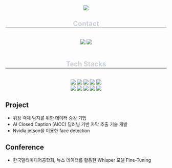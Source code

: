 <div align= "center">
    <img src="https://capsule-render.vercel.app/api?type=rect&color=000000&height=120&text=Welcome%20to%20Gilkyeong's%20github&animation=twinkling&fontColor=ffffff&fontSize=50" />
    </div>
        <div align= "center">
    <h2 style="border-bottom: 1px solid #21262d; color: #c9d1d9;"> Contact </h2> <br> 
    <div align= "center">
        <a href="mailto:gilkyeong.yu@m4ml.re.kr"><img src ="https://img.shields.io/badge/M4ML-0078D7?style=for-the-badge&logo=M4ML&logoColor=white&link=mailto:gilkyeong.yu@m4ml.re.kr"/></a>
        <a href=mailto:2243869@donga.ac.kr> <img src="https://img.shields.io/badge/Gmail-EA4335?style=for-the-badge&logo=Gmail&logoColor=white&link=mailto:2243869@donga.ac.kr"> </a>
          </div><br> 
    <div align= "center">  </div> 
    </div>
    <div align= "center">
    <h2 style="border-bottom: 1px solid #21262d; color: #c9d1d9;"> Tech Stacks </h2> <br> 
    <div style="margin: 0 auto; text-align: center;" align= "center"> <img src="https://img.shields.io/badge/C-A8B9CC?style=for-the-badge&logo=C&logoColor=white">
          <img src="https://img.shields.io/badge/C++-00599C?style=for-the-badge&logo=C%2B%2B&logoColor=white">
          <img src="https://img.shields.io/badge/Javascript-F7DF1E?style=for-the-badge&logo=Javascript&logoColor=white">
          <img src="https://img.shields.io/badge/Keras-D00000?style=for-the-badge&logo=Keras&logoColor=white">
          <img src="https://img.shields.io/badge/Linux-FCC624?style=for-the-badge&logo=Linux&logoColor=white">
          <br/><img src="https://img.shields.io/badge/MySQL-4479A1?style=for-the-badge&logo=MySQL&logoColor=white">
          <img src="https://img.shields.io/badge/MongoDB-47A248?style=for-the-badge&logo=MongoDB&logoColor=white">
          <img src="https://img.shields.io/badge/Node.js-339933?style=for-the-badge&logo=Node.js&logoColor=white">
          <img src="https://img.shields.io/badge/Python-3776AB?style=for-the-badge&logo=Python&logoColor=white">
          <img src="https://img.shields.io/badge/PyTorch-EE4C2C?style=for-the-badge&logo=PyTorch&logoColor=white">
          <br/></div>
    </div>

## Project
- 위장 객체 탐지를 위한 데이터 증강 기법
- AI Closed Caption (AICC) 딥러닝 기반 자막 추출 기술 개발
- Nvidia jetson을 이용한 face detection


## Conference
- 한국멀티미디어공학회, 뉴스 데이터를 활용한 Whisper 모델 Fine-Tuning
